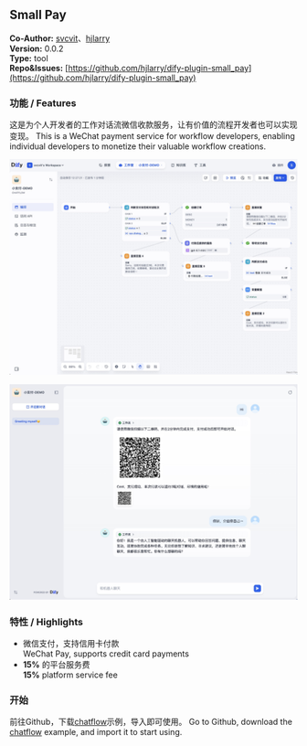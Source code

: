 ## Small Pay

**Co-Author:** [svcvit](https://github.com/svcvit)、[hjlarry](https://github.com/hjlarry)  
**Version:** 0.0.2  
**Type:** tool  
**Repo&Issues:** [https://github.com/hjlarry/dify-plugin-small_pay](https://github.com/hjlarry/dify-plugin-small_pay)

### 功能 / Features
这是为个人开发者的工作对话流微信收款服务，让有价值的流程开发者也可以实现变现。
This is a WeChat payment service for workflow developers, enabling individual developers to monetize their valuable workflow creations.

![](./_assets/chatflow.jpg)

![](./_assets/demo.jpg)

### 特性 / Highlights
- 微信支付，支持信用卡付款  
  WeChat Pay, supports credit card payments
- **15%** 的平台服务费  
  **15%** platform service fee

### 开始

前往Github，下载[chatflow](https://github.com/hjlarry/dify-plugin-small_pay/blob/main/_assets/chatflow-DEMO.yml)示例，导入即可使用。
Go to Github, download the [chatflow](https://github.com/hjlarry/dify-plugin-small_pay/blob/main/_assets/chatflow-DEMO.yml) example, and import it to start using.





